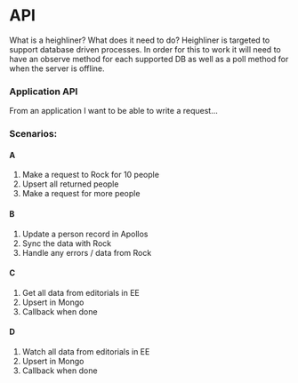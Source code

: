 
# API

What is a heighliner? What does it need to do? Heighliner is targeted to support database driven processes. In order for this to work it will need to have an observe method for each supported DB as well as a poll method for when the server is offline.

### Application API

From an application I want to be able to write a request...


### Scenarios:

#### A

1. Make a request to Rock for 10 people
2. Upsert all returned people
3. Make a request for more people

#### B

1. Update a person record in Apollos
2. Sync the data with Rock
3. Handle any errors / data from Rock

#### C

1. Get all data from editorials in EE
2. Upsert in Mongo
3. Callback when done

#### D

1. Watch all data from editorials in EE
2. Upsert in Mongo
3. Callback when done
